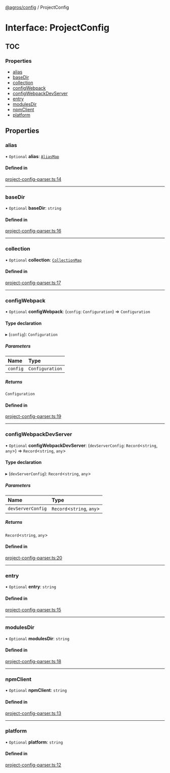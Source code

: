 [@agros/config](../index.md) / ProjectConfig

# Interface: ProjectConfig

## TOC

### Properties

- [alias](ProjectConfig.md#alias)
- [baseDir](ProjectConfig.md#basedir)
- [collection](ProjectConfig.md#collection)
- [configWebpack](ProjectConfig.md#configwebpack)
- [configWebpackDevServer](ProjectConfig.md#configwebpackdevserver)
- [entry](ProjectConfig.md#entry)
- [modulesDir](ProjectConfig.md#modulesdir)
- [npmClient](ProjectConfig.md#npmclient)
- [platform](ProjectConfig.md#platform)

## Properties

### <a id="alias" name="alias"></a> alias

• `Optional` **alias**: [`AliasMap`](../index.md#aliasmap)

#### Defined in

[project-config-parser.ts:14](https://github.com/agrosjs/agros/blob/31bad22/packages/agros-config/src/project-config-parser.ts#L14)

___

### <a id="basedir" name="basedir"></a> baseDir

• `Optional` **baseDir**: `string`

#### Defined in

[project-config-parser.ts:16](https://github.com/agrosjs/agros/blob/31bad22/packages/agros-config/src/project-config-parser.ts#L16)

___

### <a id="collection" name="collection"></a> collection

• `Optional` **collection**: [`CollectionMap`](../index.md#collectionmap)

#### Defined in

[project-config-parser.ts:17](https://github.com/agrosjs/agros/blob/31bad22/packages/agros-config/src/project-config-parser.ts#L17)

___

### <a id="configwebpack" name="configwebpack"></a> configWebpack

• `Optional` **configWebpack**: (`config`: `Configuration`) => `Configuration`

#### Type declaration

▸ (`config`): `Configuration`

##### Parameters

| Name | Type |
| :------ | :------ |
| `config` | `Configuration` |

##### Returns

`Configuration`

#### Defined in

[project-config-parser.ts:19](https://github.com/agrosjs/agros/blob/31bad22/packages/agros-config/src/project-config-parser.ts#L19)

___

### <a id="configwebpackdevserver" name="configwebpackdevserver"></a> configWebpackDevServer

• `Optional` **configWebpackDevServer**: (`devServerConfig`: `Record`<`string`, `any`\>) => `Record`<`string`, `any`\>

#### Type declaration

▸ (`devServerConfig`): `Record`<`string`, `any`\>

##### Parameters

| Name | Type |
| :------ | :------ |
| `devServerConfig` | `Record`<`string`, `any`\> |

##### Returns

`Record`<`string`, `any`\>

#### Defined in

[project-config-parser.ts:20](https://github.com/agrosjs/agros/blob/31bad22/packages/agros-config/src/project-config-parser.ts#L20)

___

### <a id="entry" name="entry"></a> entry

• `Optional` **entry**: `string`

#### Defined in

[project-config-parser.ts:15](https://github.com/agrosjs/agros/blob/31bad22/packages/agros-config/src/project-config-parser.ts#L15)

___

### <a id="modulesdir" name="modulesdir"></a> modulesDir

• `Optional` **modulesDir**: `string`

#### Defined in

[project-config-parser.ts:18](https://github.com/agrosjs/agros/blob/31bad22/packages/agros-config/src/project-config-parser.ts#L18)

___

### <a id="npmclient" name="npmclient"></a> npmClient

• `Optional` **npmClient**: `string`

#### Defined in

[project-config-parser.ts:13](https://github.com/agrosjs/agros/blob/31bad22/packages/agros-config/src/project-config-parser.ts#L13)

___

### <a id="platform" name="platform"></a> platform

• `Optional` **platform**: `string`

#### Defined in

[project-config-parser.ts:12](https://github.com/agrosjs/agros/blob/31bad22/packages/agros-config/src/project-config-parser.ts#L12)
